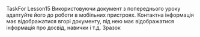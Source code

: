 TaskFor Lesson15
Використовуючи документ з попереднього уроку адаптуйте його до роботи в мобільних пристроях. Контактна інформація має відображатися вгорі документу, під нею має відображатися інформація про досвід, навички і т.д.
Зразок
